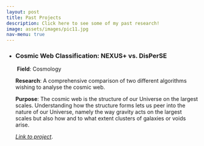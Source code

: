 ```yaml
---
layout: post
title: Past Projects
description: Click here to see some of my past research!
image: assets/images/pic11.jpg
nav-menu: true
---
```


<div class="row">
	<div class="6u 12u$(small)">
		<ul class="alt">
			<li><h3>Cosmic Web Classification: NEXUS+ vs. DisPerSE</h3>
            <p><span class="image right"><img src="{% link assets/images/cosmic_web.jpg %}" alt="" /></span>
            <b>Field</b>: Cosmology
            <p><b>Research</b>: A comprehensive comparison of two different algorithms wishing to analyse the cosmic web.
            <p><b>Purpose</b>: The cosmic web is the structure of our Universe on the largest scales. Understanding how the structure forms lets us peer into the nature of our Universe, namely the way gravity acts on the largest scales but also how and to what extent clusters of galaxies or  voids arise.
            <p><i><a href='https://fse.studenttheses.ub.rug.nl/22546/'>Link to project</a></i>.</li>
		</ul>
	</div>
</div>